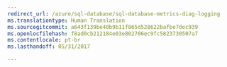 ```yaml
---
redirect_url: /azure/sql-database/sql-database-metrics-diag-logging
ms.translationtype: Human Translation
ms.sourcegitcommit: a643f139be40b9b11f865d528622bafbe7dec939
ms.openlocfilehash: f8ad0cb212184e03e802706ec9fc5823730507a7
ms.contentlocale: pt-br
ms.lasthandoff: 05/31/2017

--- 
```

